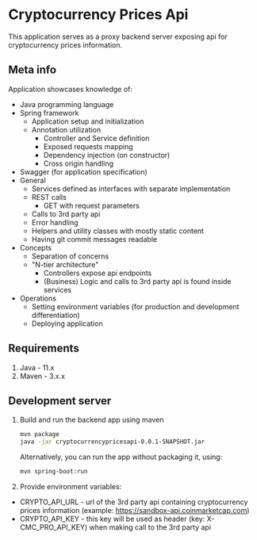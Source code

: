 # Cryptocurrency Prices Api
This application serves as a proxy backend server exposing api for cryptocurrency prices information.

## Meta info
Application showcases knowledge of:
- Java programming language
- Spring framework
  - Application setup and initialization
  - Annotation utilization
    - Controller and Service definition
    - Exposed requests mapping
    - Dependency injection (on constructor)
    - Cross origin handling
- Swagger (for application specification)
- General
  - Services defined as interfaces with separate implementation
  - REST calls
    - GET with request parameters
  - Calls to 3rd party api
  - Error handling
  - Helpers and utility classes with mostly static content
  - Having git commit messages readable
- Concepts
  - Separation of concerns
  - "N-tier architecture"
    - Controllers expose api endpoints
    - (Business) Logic and calls to 3rd party api is found inside services
- Operations
  - Setting environment variables (for production and development differentiation)
  - Deploying application

## Requirements
1. Java - 11.x
1. Maven - 3.x.x

## Development server
1. Build and run the backend app using maven  
    ```bash
    mvn package
    java -jar cryptocurrencypricesapi-0.0.1-SNAPSHOT.jar
    ```
    Alternatively, you can run the app without packaging it, using:
    ```bash
    mvn spring-boot:run
    ```
1. Provide environment variables:
  - CRYPTO_API_URL - url of the 3rd party api containing cryptocurrency prices information (example: https://sandbox-api.coinmarketcap.com)
  - CRYPTO_API_KEY - this key will be used as header (key: X-CMC_PRO_API_KEY) when making call to the 3rd party api
